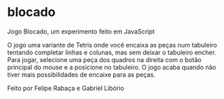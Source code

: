 # blocado
Jogo Blocado, um experimento feito em JavaScript

O jogo uma variante de Tetris onde você encaixa as peças num tabuleiro tentando completar linhas e colunas, mas sem deixar o tabuleiro encher.
Para jogar, selecione uma peça dos quadros na direita com o botão principal do mouse e a posicione no tabuleiro.
O jogo acaba quando não tiver mais possibilidades de encaixe para as peças.

Feito por Felipe Rabaça e Gabriel Libório
